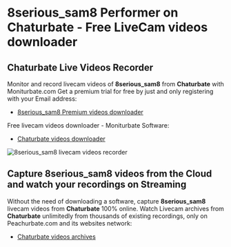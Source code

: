 # 8serious_sam8 Performer on Chaturbate - Free LiveCam videos downloader

## Chaturbate Live Videos Recorder

Monitor and record livecam videos of **8serious_sam8** from **Chaturbate** with Moniturbate.com
Get a premium trial for free by just and only registering with your Email address:
* [8serious_sam8 Premium videos downloader](https://moniturbate.com/request-demo-licence-key.html)

Free livecam videos downloader - Moniturbate Software:
* [Chaturbate videos downloader](https://moniturbate.com/moniturbate-download-software.html)

![8serious_sam8 livecam videos recorder](https://peachurnet.com/templates/moniturbate-software.png)


## Capture 8serious_sam8 videos from the Cloud and watch your recordings on Streaming

Without the need of downloading a software, capture **8serious_sam8** livecam videos from **Chaturbate** 100% online.
Watch Livecam archives from **Chaturbate** unlimitedly from thousands of existing recordings, only on Peachurbate.com and its websites network:
* [Chaturbate videos archives](https://peachurnet.com/)